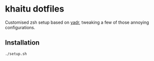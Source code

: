 # khaitu dotfiles

Customised zsh setup based on [yadr](https://github.com/skwp/dotfiles), tweaking a few of those annoying configurations.

## Installation

`./setup.sh`
